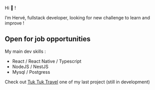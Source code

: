 Hi 👋 !

I’m Hervé, fullstack developer, looking for new challenge to learn and improve !

## Open for job opportunities

My main dev skills :
* React / React Native / Typescript
* NodeJS / NestJS
* Mysql / Postgress

Check out [Tuk Tuk Travel](https://github.com/blemia51/tuk-tuk-travel) one of my last project (still in development)


<!---
blemia51/blemia51 is a ✨ special ✨ repository because its `README.md` (this file) appears on your GitHub profile.
You can click the Preview link to take a look at your changes.
--->
